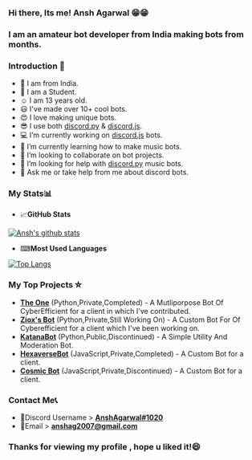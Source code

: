 
### Hi there, Its me! Ansh Agarwal 😁😁
### I am an amateur bot developer from India making bots from months.
### Introduction 🌠 
- 🙂 I am from India.
- 👨 I am a Student.
- ☺ I am 13 years old.
- 😃 I've made over 10+ cool bots.
- 😍 I love making unique bots.
- 😎 I use both [discord.py](https://discordpy.readthedocs.io/en/latest/) & [discord.js](https://discord.js.org).
- 💻 I’m currently working on [discord.js](https://discord.js.org) bots.
- 🎵 I’m currently learning how to make music bots.
- 🤖 I’m looking to collaborate on bot projects.
- 🤔 I’m looking for help with [discord.py](https://discordpy.readthedocs.io/en/latest/) music bots.
- 💬 Ask me or take help from me about discord bots.

### My Stats📊

- 📈**GitHub Stats**

[![Ansh's github stats](https://github-readme-stats.vercel.app/api?username=AnshAg2007&theme=radical)](https://github.com/anuraghazra/github-readme-stats)

- ⌨**Most Used Languages**

[![Top Langs](https://github-readme-stats.vercel.app/api/top-langs/?username=AnshAg2007&layout=compact&theme=radical)](https://github.com/anuraghazra/github-readme-stats)

### My Top Projects ⛤
- [**The One**](https://github.com/AnshAg2007/the-one-discord-bot) (Python,Private,Completed) - A Mutliporpose Bot Of CyberEfficient for a client in which I've contributed.
- [**Ziox's Bot**](https://github.com/AnshAg2007/Ziox-s-Bot) (Python,Private,Still Working On) - A Custom Bot For Of Cyberefficient for a client which I've been working on.
- [**KatanaBot**](https://github.com/AnshAg2007/katana-bot) (Python,Public,Discontinued) - A Simple Utility And Moderation Bot.
- [**HexaverseBot**](https://github.com/AnshAg2007/hexaverse-bot) (JavaScript,Private,Completed) - A Custom Bot for a client.
- [**Cosmic Bot**](https://github.com/AnshAg2007/cosmic-adv-bot-b2) (JavaScript,Private,Discontinued) - A Custom Bot for a client.

### Contact Me📞
- 👤Discord Username > [**AnshAgarwal#1020**](https://dsc.bio/anshagarwal)
- 📧Email > **anshag2007@gmail.com**

### Thanks for viewing my profile , hope u liked it!😄
